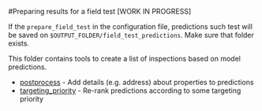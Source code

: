 #Preparing results for a field test [WORK IN PROGRESS]

If the `prepare_field_test` in the configuration file, predictions such test will be saved on `$OUTPUT_FOLDER/field_test_predictions`. Make sure that folder exists.

This folder contains tools to create a list of inspections based on model predictions.

* [postprocess](postprocess/) - Add details (e.g. address) about properties to predictions
* [targeting_priority](targeting_priority/) - Re-rank predictions according to some targeting priority


